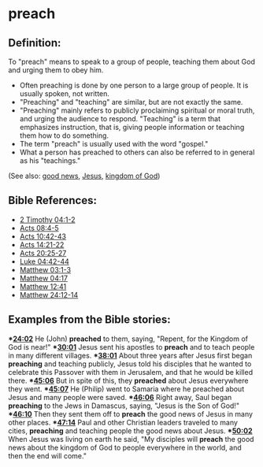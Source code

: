 # preach #

## Definition: ##

To "preach" means to speak to a  group of people, teaching them about God and urging them to obey him.

 * Often preaching is done by one person to a large group of people. It is usually spoken, not written.
 * "Preaching" and "teaching" are similar, but are not exactly the same.
 * "Preaching" mainly refers to publicly proclaiming spiritual or moral truth, and urging the audience to respond. "Teaching" is a term that emphasizes instruction, that is, giving people information or teaching them how to do something.
 * The term "preach" is usually used with the word "gospel."
 * What a person has preached to others can also be referred to in general as his "teachings."

(See also: [good news](../kt/goodnews.md), [Jesus](../kt/jesus.md), [kingdom of God](../kt/kingdomofgod.md))

## Bible References: ##

* [2 Timothy 04:1-2](en/tn/2ti/help/04/01)
* [Acts 08:4-5](en/tn/act/help/08/04)
* [Acts 10:42-43](en/tn/act/help/10/42)
* [Acts 14:21-22](en/tn/act/help/14/21)
* [Acts 20:25-27](en/tn/act/help/20/25)
* [Luke 04:42-44](en/tn/luk/help/04/42)
* [Matthew 03:1-3](en/tn/mat/help/03/01)
* [Matthew 04:17](en/tn/mat/help/04/17)
* [Matthew 12:41](en/tn/mat/help/12/41)
* [Matthew 24:12-14](en/tn/mat/help/24/12)

## Examples from the Bible stories: ##

  __*[24:02](en/tn/obs/help/24/02)__ He (John) __preached__ to them, saying, "Repent, for the Kingdom of God is near!"
  __*[30:01](en/tn/obs/help/30/01)__ Jesus sent his apostles to __preach__ and to teach people in many different villages. 
  __*[38:01](en/tn/obs/help/38/01)__ About three years after Jesus first began __preaching__ and teaching publicly, Jesus told his disciples that he wanted to celebrate this Passover with them in Jerusalem, and that he would be killed there.
  __*[45:06](en/tn/obs/help/45/06)__ But in spite of this, they __preached__ about Jesus everywhere they went.
  __*[45:07](en/tn/obs/help/45/07)__ He (Philip) went to Samaria where he preached about Jesus and many people were saved. 
  __*[46:06](en/tn/obs/help/46/06)__ Right away, Saul began __preaching__ to the Jews in Damascus, saying, "Jesus is the Son of God!" 
  __*[46:10](en/tn/obs/help/46/10)__ Then they sent them off to __preach__ the good news of Jesus in many other places. 
  __*[47:14](en/tn/obs/help/47/14)__ Paul and other Christian leaders traveled to many cities, __preaching__ and teaching people the good news about Jesus. 
  __*[50:02](en/tn/obs/help/50/02)__ When Jesus was living on earth he said, "My disciples will __preach__ the good news about the kingdom of God to people everywhere in the world, and then the end will come."